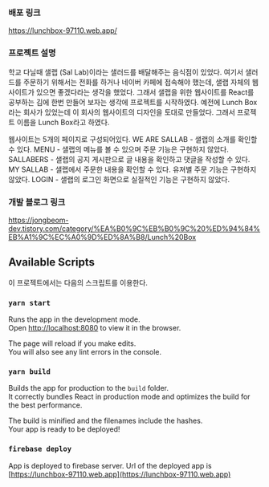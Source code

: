 ### 배포 링크
https://lunchbox-97110.web.app/

### 프로젝트 설명
학교 다닐때 샐랩 (Sal Lab)이라는 샐러드를 배달해주는 음식점이 있었다. 여기서 샐러드를 주문하기 위해서는 전화를 하거나 네이버 카페에 접속해야 했는데, 샐랩 자체의 웹사이트가 있으면 좋겠다라는 생각을 했었다. 그래서 샐랩을 위한 웹사이트를 React를 공부하는 김에 한번 만들어 보자는 생각에 프로젝트를 시작하였다. 예전에 Lunch Box라는 회사가 있었는데 이 회사의 웹사이트의 디자인을 토대로 만들었다. 그래서 프로젝트 이름을 Lunch Box라고 하였다.

웹사이트는 5개의 페이지로 구성되어있다.
WE ARE SALLAB - 샐랩의 소개를 확인할 수 있다.
MENU - 샐랩의 메뉴를 볼 수 있으며 주문 기능은 구현하지 않았다.
SALLABERS - 샐랩의 공지 게시판으로 글 내용을 확인하고 댓글을 작성할 수 있다.
MY SALLAB - 샐랩에서 주문한 내용을 확인할 수 있다. 유져별 주문 기능은 구현하지 않았다.
LOGIN - 샐랩의 로그인 화면으로 실질적인 기능은 구현하지 않았다.

### 개발 블로그 링크

https://jongbeom-dev.tistory.com/category/%EA%B0%9C%EB%B0%9C%20%ED%94%84%EB%A1%9C%EC%A0%9D%ED%8A%B8/Lunch%20Box

## Available Scripts

이 프로젝트에서는 다음의 스크립트를 이용한다.

### `yarn start`

Runs the app in the development mode.<br>
Open [http://localhost:8080](http://localhost:8080) to view it in the browser.

The page will reload if you make edits.<br>
You will also see any lint errors in the console.

### `yarn build`

Builds the app for production to the `build` folder.<br>
It correctly bundles React in production mode and optimizes the build for the best performance.

The build is minified and the filenames include the hashes.<br>
Your app is ready to be deployed!

### `firebase deploy`

App is deployed to firebase server.
Url of the deployed app is [https://lunchbox-97110.web.app](https://lunchbox-97110.web.app)